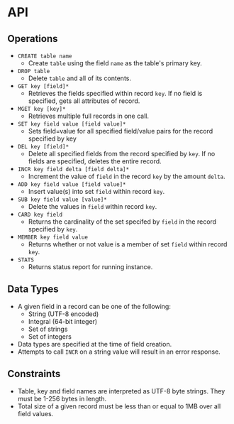API
===

Operations
----------

* `CREATE table name`
  - Create `table` using the field `name` as the table's primary key.
* `DROP table`
  - Delete `table` and all of its contents.
* `GET key [field]*`
  * Retrieves the fields specified within record `key`. If no field is specified, gets all attributes of record.
* `MGET key [key]*`
  * Retrieves multiple full records in one call.
* `SET key field value [field value]*`
  * Sets field=value for all specified field/value pairs for the record specified by key
* `DEL key [field]*`
  * Delete all specified fields from the record specified by `key`. If no fields are specified, deletes the entire record.
* `INCR key field delta [field delta]*`
  * Increment the value of `field` in the record `key` by the amount `delta`.
* `ADD key field value [field value]*`
  * Insert value(s) into set `field` within record `key`.
* `SUB key field value [value]*`
  - Delete the values in `field` within record `key`.
* `CARD key field`
  - Returns the cardinality of the set specifed by `field` in the record specified by `key`.
* `MEMBER key field value`
  - Returns whether or not value is a member of set `field` within record `key`.
* `STATS`
  - Returns status report for running instance.

Data Types
----------

* A given field in a record can be one of the following:
  * String (UTF-8 encoded)
  * Integral (64-bit integer)
  * Set of strings
  * Set of integers
* Data types are specified at the time of field creation.
* Attempts to call `INCR` on a string value will result in an error response.

Constraints
-----------

* Table, key and field names are interpreted as UTF-8 byte strings. They must be 1-256 bytes in length.
* Total size of a given record must be less than or equal to 1MB over all field values.

